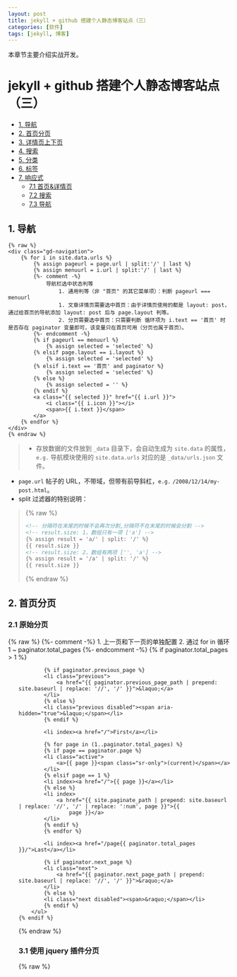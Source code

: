 ```yaml
---
layout: post
title: jekyll + github 搭建个人静态博客站点（三）
categories: [软件]
tags: [jekyll, 博客]
---
```


本章节主要介绍实战开发。

# jekyll + github 搭建个人静态博客站点（三）
+ [1. 导航](#1-导航模块)
+ [2. 首页分页](#2-首页分页)
+ [3. 详情页上下页](#3-_详情页上下页)
+ [4. 搜索](#4-搜索)
+ [5. 分类](#5-分类)
+ [6. 标签](#6-标签)
+ [7. 响应式](#7-响应式)
    + [7.1 首页&详情页](#71-_首页&详情页)
    + [7.2 搜索](#72-_搜索)
    + [7.3 导航](#73-_导航)




## 1. 导航
```
{% raw %}
<div class="gd-navigation">
    {% for i in site.data.urls %}
        {% assign pageurl = page.url | split:'/' | last %}
        {% assign menuurl = i.url | split:'/' | last %}
        {%- comment -%}
            导航栏选中状态判等
                1. 通用判等（非 "首页" 的其它菜单项）：判断 pageurl === menuurl
                1. 文章详情页需要选中首页：由于详情页使用的都是 layout: post，通过给首页的导航添加 layout: post 后与 page.layout 判等。
                2. 分页需要选中首页：只需要判断 循环项为 i.text == '首页' 时是否存在 paginator 变量即可，该变量只在首页可用（分页也属于首页）。
        {%- endcomment -%}
        {% if pageurl == menuurl %}
            {% assign selected = 'selected' %}
        {% elsif page.layout == i.layout %}
            {% assign selected = 'selected' %}
        {% elsif i.text == '首页' and paginator %}
            {% assign selected = 'selected' %}
        {% else %}
            {% assign selected = '' %}
        {% endif %}
        <a class="{{ selected }}" href="{{ i.url }}">
            <i class="{{ i.icon }}"></i>
            <span>{{ i.text }}</span>
        </a>
    {% endfor %}
</div>
{% endraw %}
```
> + 存放数据的文件放到 ``_data`` 目录下，会自动生成为 ``site.data`` 的属性，``e.g.`` 导航模块使用的 ``site.data.urls`` 对应的是 ``_data/urls.json`` 文件。
+ ``page.url`` 帖子的 URL，不带域，但带有前导斜杠，``e.g.`` ``/2008/12/14/my-post.html``。
+   split 过滤器的特别说明：
>   {% raw %}
>   ```html
>   <!-- 分隔符在末尾的时候不会再次分割,分隔符不在末尾的时候会分割 -->
>   <!-- result.size: 1，数组只有一项 ['a'] -->
>   {% assign result = 'a/' | split: '/' %}
>   {{ result.size }}
>   <!-- result.size: 2，数组有两项 ['', 'a'] -->
>   {% assign result = '/a' | split: '/' %}
>   {{ result.size }}
>
>   ```
>   {% endraw %}




## 2. 首页分页
### 2.1 原始分页
{% raw %}
    {%- comment -%}
        1. 上一页和下一页的单独配置
        2. 通过 for in 循环 1 ~ paginator.total_pages
    {%- endcomment -%}
    {% if paginator.total_pages > 1 %}
        <ul class="pager">

            {% if paginator.previous_page %}
            <li class="previous">
                <a href="{{ paginator.previous_page_path | prepend: site.baseurl | replace: '//', '/' }}">&laquo;</a>
            </li>
            {% else %}
            <li class="previous disabled"><span aria-hidden="true">&laquo;</span></li>
            {% endif %}

            <li index><a href="/">First</a></li>

            {% for page in (1..paginator.total_pages) %}
            {% if page == paginator.page %}
            <li class="active">
                <a>{{ page }}<span class="sr-only">(current)</span></a>
            </li>
            {% elsif page == 1 %}
            <li index><a href="/">{{ page }}</a></li>
            {% else %}
            <li index>
                <a href="{{ site.paginate_path | prepend: site.baseurl | replace: '//', '/' | replace: ':num', page }}">{{
                    page }}</a>
            </li>
            {% endif %}
            {% endfor %}

            <li index><a href="/page{{ paginator.total_pages }}/">Last</a></li>

            {% if paginator.next_page %}
            <li class="next">
                <a href="{{ paginator.next_page_path | prepend: site.baseurl | replace: '//', '/' }}">&raquo;</a>
            </li>
            {% else %}
            <li class="next disabled"><span>&raquo;</span></li>
            {% endif %}
        </ul>
    {% endif %}
{% endraw %}




### 3.1 使用 jquery 插件分页
{% raw %}
    <!-- js -->
    <script type="text/javascript">
        function loadedCallback(index) {
            console.log('[ui-pagination] loadCallback', index);
        }

        function currentChange(index) {
            var url = window.location.protocol + '//'  + window.location.host;

            if (index !== '1') {
                url += '{{ site.paginate_path }}'.replace(':num', index);
            }

            window.location.href = url;
        }

        $('.ui-pagination').pagination({
                total: {{ paginator.total_posts }},
                pageCount: 6,
                pageSize: {{ paginator.per_page }},
                currentPage: {{ paginator.page }},
                loaded: loadedCallback,
                currentChange: currentChange
            });
    </script>

    <!-- css -->
    <style>
        .ui-pagination {
            border-left: 1px solid #e2e2e2;
            font-family: Tahoma,'Microsoft YaHei';font-size: 12px;line-height: 28px;

            .prev,
            .next {
                font-family: SimSun;
            }

            .item,
            .divide {
                float: left;
                border: 1px solid #e2e2e2;border-left: none 0;
                padding: 0 10px;
                color: #333
            }

            .item.selected,
            .item:hover {
                background-color: #274693;color: #fff
            }

            .divide {
                display: none;
            }


            .disabled {
                color: #e2e2e2;
            }

            .disabled:hover {
                color: #e2e2e2;
                background-color: #fff;
                cursor: not-allowed;
            }
        }
    </style>
{% endraw%}
> + jquery 分页插件站内搜索 ``jquery``。


## 详情页的上一篇下一篇
{% raw %}
    <div class="gd-nearbyBlog">
        <div class="gd-nearbyBlog-col">
            <i class="el-icon-arrow-left"></i>
            <b>上一个</b>
            {% if page.previous.url %}
            <a href="{{ site.url }}{{ page.previous.url }}">{{ page.previous.title }}</a>
            {% else %}
            <span>没有了</span>
            {% endif %}
        </div>
        <div class="gd-nearbyBlog-col">
            <i class="el-icon-arrow-right"></i>
            <b>下一个</b>
            {% if page.next.url %}
            <a href="{{ site.url }}{{ page.next.url }}">{{ page.next.title }}</a>
            {% else %}
            <span>没有了</span>
            {% endif %}
        </div>
    </div>
{% endraw %}
## 7. 响应式
### 7.1 首页&详情页
隐藏类目和标签模块。




### 7.2 搜索
根目录存放 ``database.json`` 文件，需要有 ``layout: default``，否则无法识别 ``jekyll`` 变量。
{% raw %}
```
---
layout: null
---
[
    {%- assign count = site.posts.size | minus: 1 -%}
    {%- for i in (0..count) -%}
        {%- if i != 0 -%}
        ,
        {%- endif -%}
        {
            "title": "{{site.posts[i].title}}",
            "tags": "{{site.posts[i].tags}}",
            "url": "{{site.posts[i].url}}"
        }
    {%- endfor -%}
]
```
{% endraw %}
> + 循环需要从 0 开始，且长度减 1。
+ 搜索的时候先判断缓存是否存在，再去调用 ``$.ajax``。
+ 点击搜索的时候样式变为 ``100%`` 有列表，有按钮，分别进行不同的跳转。


### 移动端适配
1.搜索逻辑不变。
2.头像隐藏，点击出现 50% 弹层。
